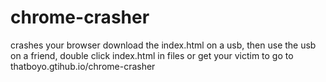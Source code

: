 # chrome-crasher
crashes your browser
download the index.html on a usb, then use the usb on a friend, double click index.html in files
or get your victim to go to thatboyo.gtihub.io/chrome-crasher
